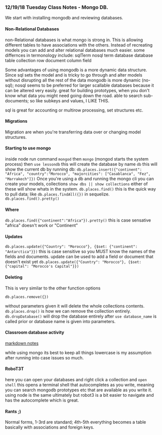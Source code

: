 ### 12/19/18 Tuesday Class Notes - Mongo DB.
We start with installing mongodb and reviewing databases.


#### Non-Relational Databases
non-Relational databases is what mongo is strong in. 
This is allowing different tables to have associations with the others.
Instead of recreating models you can add and alter relational databases much easier.
some differnces in termonology include:
sqlTerm     nosql term
database    database
table       collection
row         document
column      field

Some advantages of using mongodb is a more dynamic data structure.
Since sql sets the model and is tricky to go through and alter models without disrupting all the rest of the data mongodb is more dynamic (no-sql);
nosql seems to be preferred for larger scallable databases
because it can be altered very easily. 
great for building prototypes, when you don't know what data you might need going down the road. 
able to search sub-documents; so like subkeys and values, I LIKE THIS. 

sql is great for accounting or multirow processing, set structures etc. 

#### Migrations
Migration are when you're transferring data over or changing model structures.

#### Starting to use mongo
inside node run command `mongod` then `mongo` (mongod starts the system process)
then 
`use lessondb`
this will create the database by name
`db`
this will show the current db by running db:
`db.places.insert({"continent": "Africa", "country":"Morocco", "majorcities": ["Casablanca", "Fez", "Marrakech"]})`
Once you're using a db and running the mongo cli you can create your models, collections
`show dbs || show collections` either of these will show whats in the system.
`db.places.find()` this is the quick way to pull data; like `db.places.findAll({})` in sequelize.
`db.places.find().pretty()`

#### Where
`db.places.find({"continent":"Africa"}).pretty()`
this is case sensative "africa" doesn't work or "Continent"

#### Updates
`db.places.update({"Country": "Morocco"}, {$set: {"continent": "Antarctica"}})`
this is case sensitive so you MUST know the names of the fields and documents.
update can be used to add a field or document that doesn't exist yet
`db.places.update({"Country": "Morocco"}, {$set: {"capital": "Morocco's Capital"}})`

#### Deleting
This is very similar to the other function options
```
db.places.remove({})
```
without parameters given it will delete the whole collections contents.
`db.places.drop()` is how we can remove the collection entirely. 
`db.dropDatabase()` will drop the database entirely after `use database_name` is called prior or database name is given into parameters. 

#### Classroom database activity
[markdown notes](./activity/instructions.md)

while using mongo its best to keep all things lowercase is my assumption after running into case issues so much. 

#### RoboT3T
here you can open your databases and right click a collection and `open shell`
this opens a terminal shell that autocompletes as you write, meaning you can search mongodb prototypes etc that are available as you write it. 
using node is the same ultimately but robot3 is a bit easier to navigate and has the autocomplete which is great. 


#### Rants ;) 
Normal forms, 1-3rd are standard; 4th-5th everything becomes a table basically with associations and foreign keys. 
